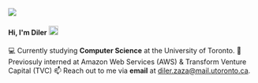 ##
<img src="https://user-images.githubusercontent.com/73097560/115834477-dbab4500-a447-11eb-908a-139a6edaec5c.gif">

<h4 align="left">
  Hi, I'm Diler
  <img src="https://media.giphy.com/media/hvRJCLFzcasrR4ia7z/giphy.gif" width="19">
</h4>

💻 Currently studying **Computer Science** at the University of Toronto.
🚀 Previosuly interned at Amazon Web Services (AWS) & Transform Venture Capital (TVC)
📫 Reach out to me via **email** at [diler.zaza@mail.utoronto.ca](mailto:diler.zaza@mail.utoronto.ca).

